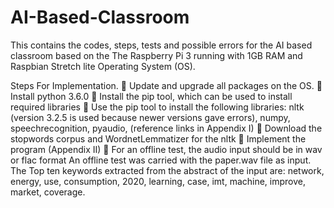 # AI-Based-Classroom
This contains the codes, steps, tests and possible errors for the AI based classroom based on the The Raspberry Pi 3 running with 1GB RAM and Raspbian Stretch lite Operating System (OS).


Steps For Implementation.
	Update and upgrade all packages on the OS. 
	Install python 3.6.0 
	Install the pip tool, which can be used to install required libraries
	Use the pip tool to install the following libraries: nltk (version 3.2.5 is used because newer versions gave errors), numpy, speechrecognition, pyaudio, (reference links in Appendix I) 
	Download the stopwords corpus and WordnetLemmatizer  for the nltk
	Implement the program (Appendix II)
	For an offline test, the audio input should be in wav or flac format
An offline test was carried with the paper.wav file as input.
The Top ten keywords extracted from the abstract of the input  are: network, energy, use, consumption, 2020, learning, case, imt, machine, improve, market, coverage. 

